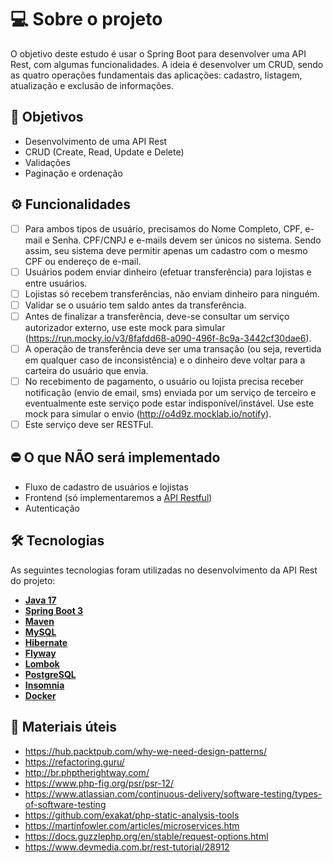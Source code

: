 # 💻 Sobre o projeto
O objetivo deste estudo é usar o Spring Boot para desenvolver uma API Rest, com algumas funcionalidades. A ideia é desenvolver um CRUD, sendo as quatro operações fundamentais das aplicações: cadastro, listagem, atualização e exclusão de informações.

## 🎯 Objetivos
* Desenvolvimento de uma API Rest
* CRUD (Create, Read, Update e Delete)
* Validações
* Paginação e ordenação

## ⚙️ Funcionalidades

- [ ] Para ambos tipos de usuário, precisamos do Nome Completo, CPF, e-mail e Senha. CPF/CNPJ e e-mails devem ser únicos no sistema. Sendo assim, seu sistema deve permitir apenas um cadastro com o mesmo CPF ou endereço de e-mail. 
- [ ] Usuários podem enviar dinheiro (efetuar transferência) para lojistas e entre usuários.
- [ ] Lojistas só recebem transferências, não enviam dinheiro para ninguém.
- [ ] Validar se o usuário tem saldo antes da transferência.
- [ ] Antes de finalizar a transferência, deve-se consultar um serviço autorizador externo, use este mock para simular (https://run.mocky.io/v3/8fafdd68-a090-496f-8c9a-3442cf30dae6).
- [ ] A operação de transferência deve ser uma transação (ou seja, revertida em qualquer caso de inconsistência) e o dinheiro deve voltar para a carteira do usuário que envia.
- [ ] No recebimento de pagamento, o usuário ou lojista precisa receber notificação (envio de email, sms) enviada por um serviço de terceiro e eventualmente este serviço pode estar indisponível/instável. Use este mock para simular o envio (http://o4d9z.mocklab.io/notify).
- [ ] Este serviço deve ser RESTFul.

## ⛔ O que NÃO será implementado

- Fluxo de cadastro de usuários e lojistas
- Frontend (só implementaremos a [API Restful](https://www.devmedia.com.br/rest-tutorial/28912))
- Autenticação

## 🛠 Tecnologias

As seguintes tecnologias foram utilizadas no desenvolvimento da API Rest do projeto:

- **[Java 17](https://www.oracle.com/java)**
- **[Spring Boot 3](https://spring.io/projects/spring-boot)**
- **[Maven](https://maven.apache.org)**
- **[MySQL](https://www.mysql.com)**
- **[Hibernate](https://hibernate.org)**
- **[Flyway](https://flywaydb.org)**
- **[Lombok](https://projectlombok.org)**
- **[PostgreSQL](https://www.postgresql.org/)**
- **[Insomnia](https://insomnia.rest/)**
- **[Docker](https://www.docker.com/)**


## 📝 Materiais úteis
- https://hub.packtpub.com/why-we-need-design-patterns/
- https://refactoring.guru/
- http://br.phptherightway.com/
- https://www.php-fig.org/psr/psr-12/
- https://www.atlassian.com/continuous-delivery/software-testing/types-of-software-testing
- https://github.com/exakat/php-static-analysis-tools
- https://martinfowler.com/articles/microservices.htm
- https://docs.guzzlephp.org/en/stable/request-options.html
- https://www.devmedia.com.br/rest-tutorial/28912